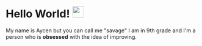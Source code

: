 # Hello World!&nbsp;<img src="https://github.com/TheDudeThatCode/TheDudeThatCode/blob/master/Assets/Mario_Hello_Big.gif" width="30px">
My name is Aycen but you can call me "savage" I am in 9th grade and I'm a person who is **obsessed** with the idea of improving.

